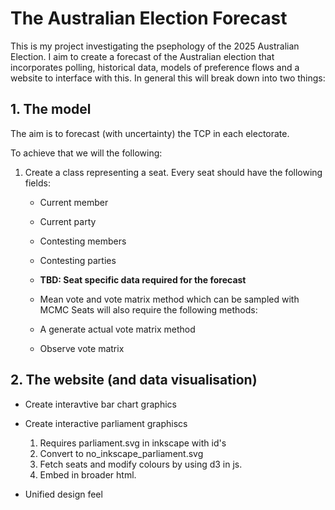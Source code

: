 # The Australian Election Forecast
This is my project investigating the psephology of the 2025 Australian Election. I aim to create a forecast of the Australian election that incorporates polling, historical data, models of preference flows and a website to interface with this. In general this will break down into two things:

## 1. The model
The aim is to forecast (with uncertainty) the TCP in each electorate.

To achieve that we will the following:
1. Create a class representing a seat. Every seat should have the following fields:
   * Current member
   * Current party
   * Contesting members
   * Contesting parties
   * **TBD: Seat specific data required for the forecast**

   * Mean vote and vote matrix method which can be sampled with MCMC
    Seats will also require the following methods:
   * A generate actual vote matrix method
   * Observe vote matrix

## 2. The website (and data visualisation)

   * Create interavtive bar chart graphics
   * Create interactive parliament graphiscs
      1. Requires parliament.svg in inkscape with id's
      2. Convert to no_inkscape_parliament.svg
      3. Fetch seats and modify colours by using d3 in js.
      4. Embed in broader html.

   * Unified design feel